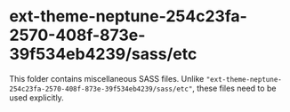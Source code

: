 # ext-theme-neptune-254c23fa-2570-408f-873e-39f534eb4239/sass/etc

This folder contains miscellaneous SASS files. Unlike `"ext-theme-neptune-254c23fa-2570-408f-873e-39f534eb4239/sass/etc"`, these files
need to be used explicitly.
